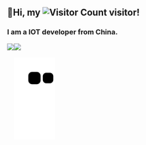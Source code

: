 ## 👋Hi, my ![Visitor Count](https://profile-counter.glitch.me/yanmowudi/count.svg) visitor!
### I am a IOT developer from China.
<div>
  <img height="168" align="left" src="https://github-readme-stats.vercel.app/api?username=yanmowudi&count_private=true&show_icons=true&theme=github_dark" />
  <img height="168" src="https://github-readme-stats.vercel.app/api/top-langs/?username=yanmowudi&layout=compact&theme=github_dark" />
</div>

![Grid Snake](https://raw.githubusercontent.com/younger-1/younger-1/output/github-contribution-grid-snake.svg)

<!--
**yanmowudi/yanmowudi** is a ✨ _special_ ✨ repository because its `README.md` (this file) appears on your GitHub profile.

Here are some ideas to get you started:

- 🔭 I’m currently working on ...
- 🌱 I’m currently learning ...
- 👯 I’m looking to collaborate on ...
- 🤔 I’m looking for help with ...
- 💬 Ask me about ...
- 📫 How to reach me: ...
- 😄 Pronouns: ...
- ⚡ Fun fact: ...
-->
